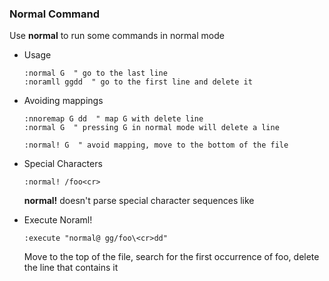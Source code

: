 ### Normal Command

Use **normal** to run some commands in normal mode

* Usage

    ```vim
    :normal G  " go to the last line
    :noramll ggdd  " go to the first line and delete it
    ```

* Avoiding mappings

    ```vim
    :nnoremap G dd  " map G with delete line
    :normal G  " pressing G in normal mode will delete a line

    :normal! G  " avoid mapping, move to the bottom of the file
    ```

* Special Characters

    ```vim
    :normal! /foo<cr>
    ```

    **normal!** doesn't parse special character sequences like **<cr>**

* Execute Noraml!

    ```vim
    :execute "normal@ gg/foo\<cr>dd"
    ```
    Move to the top of the file, search for the first occurrence of foo, delete
the line that contains it



